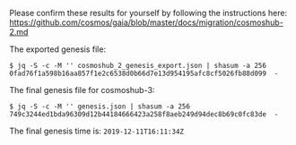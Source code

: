 Please confirm these results for yourself by following the instructions here:
https://github.com/cosmos/gaia/blob/master/docs/migration/cosmoshub-2.md


The exported genesis file:

```
$ jq -S -c -M '' cosmoshub_2_genesis_export.json | shasum -a 256
0fad76f1a598b16aa857f1e2c6538d0b66d7e13d954195afc8cf5026fb88d099  -
```

The final genesis file for cosmoshub-3:

```
$ jq -S -c -M '' genesis.json | shasum -a 256
749c3244ed1bda96309d12b44184666423a258f8aeb249d94dec8b69c0fc83de  -
```

The final genesis time is: `2019-12-11T16:11:34Z`
